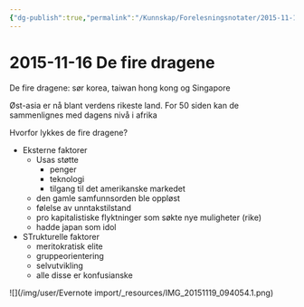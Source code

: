 ```yaml
---
{"dg-publish":true,"permalink":"/Kunnskap/Forelesningsnotater/2015-11-16 De fire dragene/","tags":["forelesning","hi100","historie"]}
---
```



# 2015-11-16 De fire dragene
De fire dragene: sør korea, taiwan hong kong og Singapore

Øst-asia er nå blant verdens rikeste land. For 50 siden kan de sammenlignes med dagens nivå i afrika

Hvorfor lykkes de fire dragene?

* Eksterne faktorer
  * Usas støtte
    * penger
    * teknologi
    * tilgang til det amerikanske markedet
  * den gamle samfunnsorden ble oppløst
  * følelse av unntakstilstand
  * pro kapitalistiske flyktninger som søkte nye muligheter (rike)
  * hadde japan som idol
* STrukturelle faktorer
  * meritokratisk elite
  * gruppeorientering
  * selvutvikling
  * alle disse er konfusianske

![](/img/user/Evernote import/_resources/IMG_20151119_094054.1.png)
